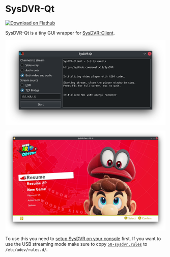 # SysDVR-Qt

[<img src="https://flathub.org/assets/badges/flathub-badge-en.png" width="240" alt="Download on Flathub">](https://flathub.org/apps/details/io.github.parnassius.SysDVR-Qt)

SysDVR-Qt is a tiny GUI wrapper for [SysDVR-Client](https://github.com/exelix11/sysdvr).

![SysDVR-Qt screenshot](https://raw.githubusercontent.com/Parnassius/SysDVR-Qt/main/screenshot1.png)

![SysDVR-Client screenshot](https://raw.githubusercontent.com/Parnassius/SysDVR-Qt/main/screenshot2.png)

To use this you need to [setup SysDVR on your console](https://github.com/exelix11/SysDVR/wiki/Setting-up-SysDVR) first. If you want to use the USB streaming mode make sure to copy [`50-sysdvr.rules`](https://raw.githubusercontent.com/Parnassius/SysDVR-Qt/main/50-sysdvr.rules) to `/etc/udev/rules.d/`.
